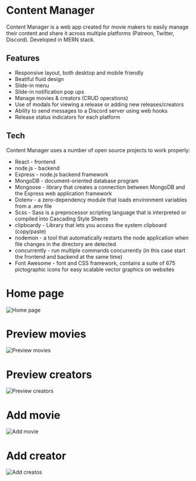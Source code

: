 # Content Manager
Content Manager is a web app created for movie makers to easily manage their content and share it across multiple platforms (Patreon, Twitter, Discord). Developed in MERN stack.

## Features

- Responsive layout, both desktop and mobile friendly
- Beatiful fluid design
- Slide-in menu 
- Slide-in notification pop ups
- Manage movies & creators (CRUD operations)
- Use of modals for viewing a release or adding new releases/creators
- Ability to send messages to a Discord server using web hooks
- Release status indicators for each platform

## Tech

Content Manager uses a number of open source projects to work properly:

- React - frontend
- node.js - backend
- Express - node.js backend framework
- MongoDB - document-oriented database program
- Mongoose - library that creates a connection between MongoDB and the Express web application framework
- Dotenv - a zero-dependency module that loads environment variables from a .env file
- Scss - Sass is a preprocessor scripting language that is interpreted or compiled into Cascading Style Sheets
- clipboardy - Library that lets you access the system clipboard (copy/paste)
- nodemon - a tool that automatically restarts the node application when file changes in the directory are detected
- concurrently - run multiple commands concurrently (in this case start the frontend and backend at the same time) 
- Font Awesome - font and CSS framework, contains a suite of 675 pictographic icons for easy scalable vector graphics on websites

# Home page
![Home page](https://i.imgur.com/p6YSj9f.gif)

# Preview movies
![Preview movies](https://i.imgur.com/rk0QNHa.png)

# Preview creators
![Preview creators](https://i.imgur.com/mvPqURs.png)

# Add movie
![Add movie](https://i.imgur.com/Ku7KG4d.png)

# Add creator
![Add creatos](https://i.imgur.com/qa2hQqa.png)
